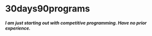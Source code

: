 # 30days90programs

##### I am just starting out with competitive programming. Have no prior experience.
